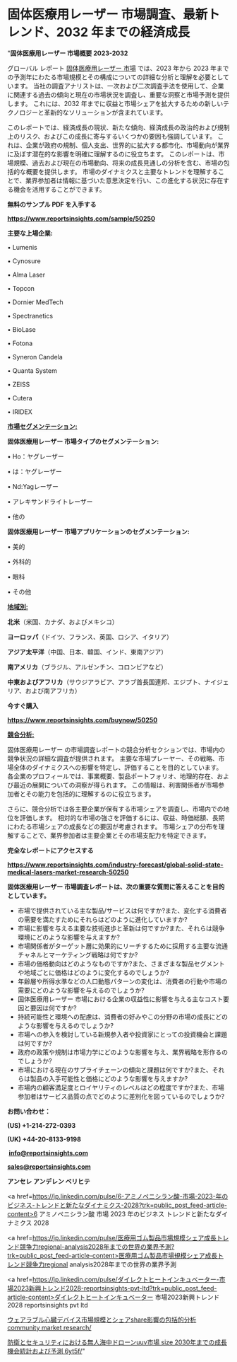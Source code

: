 # 固体医療用レーザー 市場調査、最新トレンド、2032 年までの経済成長

"<strong>固体医療用レーザー 市場概要 2023-2032</strong>

グローバル レポート <a href=https://www.reportsinsights.com/sample/50250>固体医療用レーザー 市場</a> では、2023 年から 2023 年までの予測年にわたる市場規模とその構成についての詳細な分析と理解を必要としています。 当社の調査アナリストは、一次および二次調査手法を使用して、企業に関連する過去の傾向と現在の市場状況を調査し、重要な洞察と市場予測を提供します。 これには、2032 年までに収益と市場シェアを拡大​​するための新しいテクノロジーと革新的なソリューションが含まれています。

このレポートでは、経済成長の現状、新たな傾向、経済成長の政治的および規制上のリスク、およびこの成長に寄与するいくつかの要因も強調しています。 これは、企業が政府の規制、個人支出、世界的に拡大する都市化、市場動向が業界に及ぼす潜在的な影響を明確に理解するのに役立ちます。 このレポートは、市場規模、過去および現在の市場動向、将来の成長見通しの分析を含む、市場の包括的な概要を提供します。 市場のダイナミクスと主要なトレンドを理解することで、業界参加者は情報に基づいた意思決定を行い、この進化する状況に存在する機会を活用することができます。

<strong><b>無料のサンプル PDF を入手する</b></strong>

<a href=https://www.reportsinsights.com/sample/50250><strong><u>https://www.reportsinsights.com/sample/50250</u></strong></a>

<strong>主要な上場企業:</strong>

• Lumenis

• Cynosure

• Alma Laser

• Topcon

• Dornier MedTech

• Spectranetics

• BioLase

• Fotona

• Syneron Candela

• Quanta System

• ZEISS

• Cutera

• IRIDEX

<strong><u>市場セグメンテーション</u></strong><strong><u>:</u></strong>

<strong>固体医療用レーザー 市場タイプのセグメンテーション:</strong>

• Ho：ヤグレーザー

• は：ヤグレーザー

• Nd:Yagレーザー

• アレキサンドライトレーザー

• 他の

<strong>固体医療用レーザー 市場アプリケーションのセグメンテーション:</strong>

• 美的

• 外科的

• 眼科

• その他

<strong><u>地域別</u></strong><strong><u>:</u></strong>

<strong>北米</strong>（米国、カナダ、およびメキシコ）

<strong>ヨーロッパ</strong>（ドイツ、フランス、英国、ロシア、イタリア）

<strong>アジア太平洋</strong>（中国、日本、韓国、インド、東南アジア）

<strong>南アメリカ</strong>（ブラジル、アルゼンチン、コロンビアなど）

<strong>中東およびアフリカ</strong>（サウジアラビア、アラブ首長国連邦、エジプト、ナイジェリア、および南アフリカ）

<strong>今すぐ購入</strong>

<a href=https://www.reportsinsights.com/buynow/50250><strong><u>https://www.reportsinsights.com/buynow/50250</u></strong></a>

<strong><u>競合分析:</u></strong>

固体医療用レーザー の市場調査レポートの競合分析セクションでは、市場内の競争状況の詳細な調査が提供されます。 主要な市場プレーヤー、その戦略、市場全体のダイナミクスへの影響を特定し、評価することを目的としています。 各企業のプロフィールでは、事業概要、製品ポートフォリオ、地理的存在、および最近の展開についての洞察が得られます。 この情報は、利害関係者が市場参加者とその能力を包括的に理解するのに役立ちます。

さらに、競合分析では各主要企業が保有する市場シェアを調査し、市場内での地位を評価します。 相対的な市場の強さを評価するには、収益、時価総額、長期にわたる市場シェアの成長などの要因が考慮されます。 市場シェアの分布を理解することで、業界参加者は主要企業とその市場支配力を特定できます。

<strong>完全なレポートにアクセスする</strong>

<a href=https://www.reportsinsights.com/industry-forecast/global-solid-state-medical-lasers-market-research-50250><strong><u><b>https://www.reportsinsights.com/industry-forecast/global-solid-state-medical-lasers-market-research-50250</b></u></strong></a>

<strong><b>固体医療用レーザー 市場調査レポートは、次の重要な質問に答えることを目的としています。</b></strong>
<ul>
  <li>市場で提供されている主な製品/サービスは何ですか?また、変化する消費者の需要を満たすためにそれらはどのように進化していますか?</li>
  <li>市場に影響を与える主要な技術進歩と革新は何ですか?また、それらは競争環境にどのような影響を与えますか?</li>
  <li>市場関係者がターゲット層に効果的にリーチするために採用する主要な流通チャネルとマーケティング戦略は何ですか?</li>
  <li>市場の価格動向はどのようなものですか?また、さまざまな製品セグメントや地域ごとに価格はどのように変化するのでしょうか?</li>
  <li>年齢層や所得水準などの人口動態パターンの変化は、消費者の行動や市場の需要にどのような影響を与えるのでしょうか?</li>
  <li>固体医療用レーザー 市場における企業の収益性に影響を与える主なコスト要因と要因は何ですか?</li>
  <li>持続可能性と環境への配慮は、消費者の好みやこの分野の市場の成長にどのような影響を与えるのでしょうか?</li>
  <li>市場への参入を検討している新規参入者や投資家にとっての投資機会と課題は何ですか?</li>
  <li>政府の政策や規制は市場力学にどのような影響を与え、業界戦略を形作るのでしょうか?</li>
  <li>市場における現在のサプライチェーンの傾向と課題は何ですか?また、それらは製品の入手可能性と価格にどのような影響を与えますか?</li>
  <li>市場内の顧客満足度とロイヤリティのレベルはどの程度ですか?また、市場参加者はサービス品質の点でどのように差別化を図っているのでしょうか?</li>
</ul>
<strong>お問い合わせ：</strong>

<strong>(US) +1-214-272-0393</strong>

<strong>(UK) +44-20-8133-9198</strong>

<strong> </strong><a href=info@reportsinsights.com><strong><u>info@reportsinsights.com</u></strong></a>

<a href=sales@reportsinsights.com><strong><u>sales@reportsinsights.com</u></strong></a>

<strong>アンセレ アンデレン ベリヒテ</strong>

<a href=https://jp.linkedin.com/pulse/6-アミノペニシラン酸-市場-2023-年のビジネス-トレンドと新たなダイナミクス-2028?trk=public_post_feed-article-content>6 アミノペニシラン酸 市場 2023 年のビジネス トレンドと新たなダイナミクス 2028</a>

<a href=https://jp.linkedin.com/pulse/医療用ゴム製品市場規模シェア成長トレンド競争力regional-analysis2028年までの世界の業界予測?trk=public_post_feed-article-content>医療用ゴム製品市場規模シェア成長トレンド競争力regional analysis2028年までの世界の業界予測</a>

<a href=https://jp.linkedin.com/pulse/ダイレクトヒートインキュベーター-市場2023新興トレンド2028-reportsinsights-pvt-ltd?trk=public_post_feed-article-content>ダイレクトヒートインキュベーター 市場2023新興トレンド2028 reportsinsights pvt ltd</a>

<a href=https://www.linkedin.com/pulse/ウェアラブル心臓デバイス市場規模とシェアshare影響の包括的分析-community-market-research/>ウェアラブル心臓デバイス市場規模とシェアshare影響の包括的分析 community market research/</a>

<a href=https://www.linkedin.com/pulse/防衛とセキュリティにおける無人海中ドローンuuv市場-size-2030年までの成長機会統計および予測-6yt5f/>防衛とセキュリティにおける無人海中ドローンuuv市場 size 2030年までの成長機会統計および予測 6yt5f/</a>"
